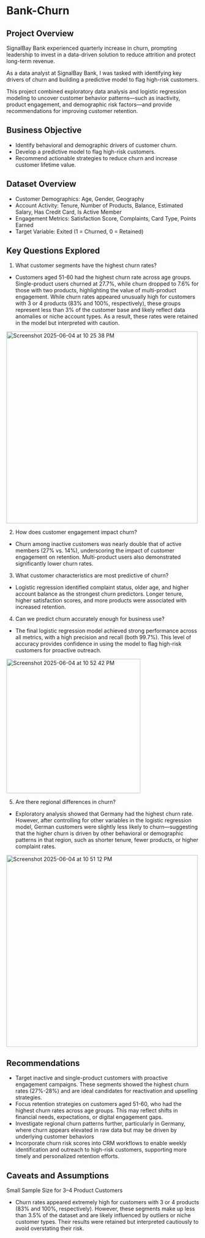# Bank-Churn
## Project Overview
SignalBay Bank experienced quarterly increase in churn, prompting leadership to invest in a data-driven solution to reduce attrition and protect long-term revenue.

As a data analyst at SignalBay Bank, I was tasked with identifying key drivers of churn and building a predictive model to flag high-risk customers.

This project combined exploratory data analysis and logistic regression modeling to uncover customer behavior patterns—such as inactivity, product engagement, and demographic risk factors—and provide recommendations for improving customer retention.

## Business Objective
-	Identify behavioral and demographic drivers of customer churn.
-	Develop a predictive model to flag high-risk customers.
-	Recommend actionable strategies to reduce churn and increase customer lifetime value.
## Dataset Overview
-	Customer Demographics: Age, Gender, Geography
-	Account Activity: Tenure, Number of Products, Balance, Estimated Salary, Has Credit Card, Is Active Member
-	Engagement Metrics: Satisfaction Score, Complaints, Card Type, Points Earned
-	Target Variable: Exited (1 = Churned, 0 = Retained)
## Key Questions Explored
1.	What customer segments have the highest churn rates?
- Customers aged 51-60 had the highest churn rate across age groups. Single-product users churned at 27.7%, while churn dropped to 7.6% for those with two products, highlighting the value of multi-product engagement. While churn rates appeared unusually high for customers with 3 or 4 products (83% and 100%, respectively), these groups represent less than 3% of the customer base and likely reflect data anomalies or niche account types. As a result, these rates were retained in the model but interpreted with caution.
<img width="500" alt="Screenshot 2025-06-04 at 10 25 38 PM" src="https://github.com/user-attachments/assets/6a66f25d-951f-4e3d-845d-8d7cd98de56e" />


2.	How does customer engagement impact churn?
-	Churn among inactive customers was nearly double that of active members (27% vs. 14%), underscoring the impact of customer engagement on retention. Multi-product users also demonstrated significantly lower churn rates.
3.	What customer characteristics are most predictive of churn?
-	Logistic regression identified complaint status, older age, and higher account balance as the strongest churn predictors. Longer tenure, higher satisfaction scores, and more products were associated with increased retention.
4.	Can we predict churn accurately enough for business use?
-	The final logistic regression model achieved strong performance across all metrics, with a high precision and recall (both 99.7%). This level of accuracy provides confidence in using the model to flag high-risk customers for proactive outreach.
<img width="350" alt="Screenshot 2025-06-04 at 10 52 42 PM" src="https://github.com/user-attachments/assets/44fca795-d197-493c-b141-f9954883be0b" />



5.	Are there regional differences in churn?
-	Exploratory analysis showed that Germany had the highest churn rate. However, after controlling for other variables in the logistic regression model, German customers were slightly less likely to churn—suggesting that the higher churn is driven by other behavioral or demographic patterns in that region, such as shorter tenure, fewer products, or higher complaint rates.
<img width="500" alt="Screenshot 2025-06-04 at 10 51 12 PM" src="https://github.com/user-attachments/assets/81660eb3-9a4d-4317-be86-efef342f6c67" />


## Recommendations 
-	Target inactive and single-product customers with proactive engagement campaigns. These segments showed the highest churn rates (27%-28%) and are ideal candidates for reactivation and upselling strategies.
-	Focus retention strategies on customers aged 51-60, who had the highest churn rates across age groups. This may reflect shifts in financial needs, expectations, or digital engagement gaps.
-	Investigate regional churn patterns further, particularly in Germany, where churn appears elevated in raw data but may be driven by underlying customer behaviors
-	Incorporate churn risk scores into CRM workflows to enable weekly identification and outreach to high-risk customers, supporting more timely and personalized retention efforts.
## Caveats and Assumptions
Small Sample Size for 3–4 Product Customers
- Churn rates appeared extremely high for customers with 3 or 4 products (83% and 100%, respectively). However, these segments make up less than 3.5% of the dataset and are likely influenced by outliers or niche customer types. Their results were retained but interpreted cautiously to avoid overstating their risk.
